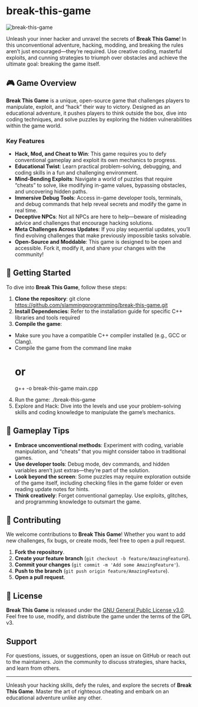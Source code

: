 # break-this-game

![break-this-game](game-screenshot.png)

Unleash your inner hacker and unravel the secrets of **Break This Game**! In this unconventional adventure, hacking, modding, and breaking the rules aren’t just encouraged—they’re required. Use creative coding, masterful exploits, and cunning strategies to triumph over obstacles and achieve the ultimate goal: breaking the game itself.

## 🎮 Game Overview

**Break This Game** is a unique, open-source game that challenges players to manipulate, exploit, and “hack” their way to victory. Designed as an educational adventure, it pushes players to think outside the box, dive into coding techniques, and solve puzzles by exploring the hidden vulnerabilities within the game world.

### **Key Features**

- **Hack, Mod, and Cheat to Win**: This game requires you to defy conventional gameplay and exploit its own mechanics to progress.
- **Educational Twist**: Learn practical problem-solving, debugging, and coding skills in a fun and challenging environment.
- **Mind-Bending Exploits**: Navigate a world of puzzles that require “cheats” to solve, like modifying in-game values, bypassing obstacles, and uncovering hidden paths.
- **Immersive Debug Tools**: Access in-game developer tools, terminals, and debug commands that help reveal secrets and modify the game in real time.
- **Deceptive NPCs**: Not all NPCs are here to help—beware of misleading advice and challenges that encourage hacking solutions.
- **Meta Challenges Across Updates**: If you play sequential updates, you’ll find evolving challenges that make previously impossible tasks solvable.
- **Open-Source and Moddable**: This game is designed to be open and accessible. Fork it, modify it, and share your changes with the community!

## 🚀 Getting Started

To dive into **Break This Game**, follow these steps:

1. **Clone the repository**:
   git clone https://github.com/slammingprogramming/break-this-game.git
2. **Install Dependencies**: Refer to the installation guide for specific C++ libraries and tools required
3. **Compile the game**:
 - Make sure you have a compatible C++ compiler installed (e.g., GCC or Clang).
 - Compile the game from the command line
   make
   # or
   g++ -o break-this-game main.cpp
4. Run the game: 
   ./break-this-game
5. Explore and Hack: Dive into the levels and use your problem-solving skills and coding knowledge to manipulate the game’s mechanics.

## 🧩 Gameplay Tips

- **Embrace unconventional methods**: Experiment with coding, variable manipulation, and “cheats” that you might consider taboo in traditional games.
- **Use developer tools**: Debug mode, dev commands, and hidden variables aren’t just extras—they’re part of the solution.
- **Look beyond the screen**: Some puzzles may require exploration outside of the game itself, including checking files in the game folder or even reading update notes for hints.
- **Think creatively**: Forget conventional gameplay. Use exploits, glitches, and programming knowledge to outsmart the game.

## 🔧 Contributing

We welcome contributions to **Break This Game**! Whether you want to add new challenges, fix bugs, or create mods, feel free to open a pull request.

1. **Fork the repository**.
2. **Create your feature branch** (`git checkout -b feature/AmazingFeature`).
3. **Commit your changes** (`git commit -m 'Add some AmazingFeature'`).
4. **Push to the branch** (`git push origin feature/AmazingFeature`).
5. **Open a pull request**.

## 📜 License

**Break This Game** is released under the [GNU General Public License v3.0](LICENSE). Feel free to use, modify, and distribute the game under the terms of the GPL v3.

## Support

For questions, issues, or suggestions, open an issue on GitHub or reach out to the maintainers. Join the community to discuss strategies, share hacks, and learn from others.

---

Unleash your hacking skills, defy the rules, and explore the secrets of **Break This Game**. Master the art of righteous cheating and embark on an educational adventure unlike any other.